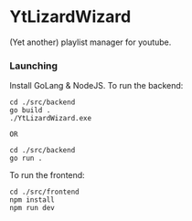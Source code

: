 # YtLizardWizard
(Yet another) playlist manager for youtube.

### Launching

Install GoLang & NodeJS. To run the backend:

```
cd ./src/backend
go build .
./YtLizardWizard.exe

OR

cd ./src/backend
go run .
```

To run the frontend:

```
cd ./src/frontend
npm install
npm run dev
```
